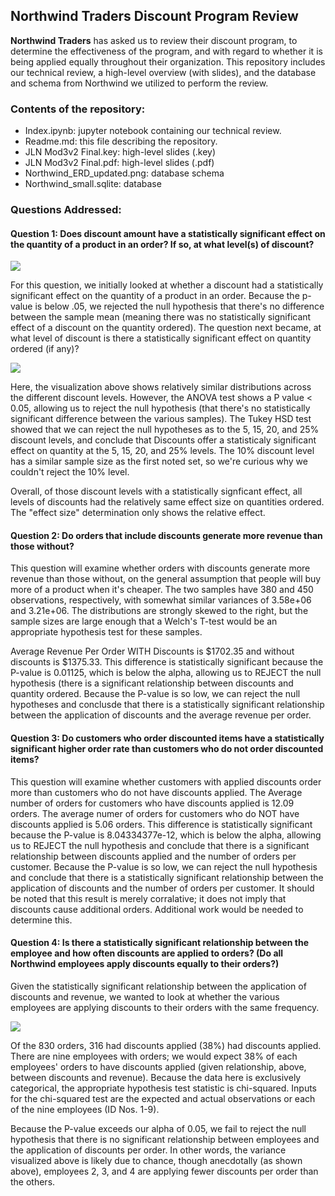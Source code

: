 ## Northwind Traders Discount Program Review

**Northwind Traders** has asked us to review their discount program, to determine the effectiveness of the program, and with regard to whether it is being applied equally throughout their organization.  This repository includes our technical review, a high-level overview (with slides), and the database and schema from Northwind we utilized to perform the review. 

### Contents of the repository: 
* Index.ipynb:  jupyter notebook containing our technical review.
* Readme.md: this file describing the repository.
* JLN Mod3v2 Final.key:  high-level slides (.key)
* JLN Mod3v2 Final.pdf:  high-level slides (.pdf)
* Northwind_ERD_updated.png:  database schema
* Northwind_small.sqlite:  database

### Questions Addressed:

#### Question 1: Does discount amount have a statistically significant effect on the quantity of a product in an order? If so, at what level(s) of discount?

<img src="https://github.com/jnels13/Northwind_Traders_Hypothesis_Testing/blob/master/Q_ordered_discounted_v_nondiscounted.png">

For this question, we initially looked at whether a discount had a statistically significant effect on the quantity of a product in an order. Because the p-value is below .05, we rejected the null hypothesis that there's no difference between the sample mean (meaning there was no statistically significant effect of a discount on the quantity ordered). The question next became, at what level of discount is there a statistically significant effect on quantity ordered (if any)? 

<img src="https://github.com/jnels13/Northwind_Traders_Hypothesis_Testing/blob/master/Q_ordered_at_different_discount_levels.png">

Here, the visualization above shows relatively similar distributions across the different discount levels.  However, the ANOVA test shows a P value < 0.05, allowing us to reject the null hypothesis (that there's no statistically significant difference between the various samples). The Tukey HSD test showed that we can reject the null hypotheses as to the 5, 15, 20, and 25% discount levels, and conclude that Discounts offer a statisticaly significant effect on quantity at the 5, 15, 20, and 25% levels. The 10% discount level has a similar sample size as the first noted set, so we're curious why we couldn't reject the 10% level.

Overall, of those discount levels with a statistically signficant effect, all levels of discounts had the relatively same effect size on quantities ordered. The "effect size" determination only shows the relative effect.

#### Question 2: Do orders that include discounts generate more revenue than those without?

This question will examine whether orders with discounts generate more revenue than those without, on the general assumption that people will buy more of a product when it's cheaper. The two samples have 380 and 450 observations, respectively, with somewhat similar variances of 3.58e+06 and 3.21e+06. The distributions are strongly skewed to the right, but the sample sizes are large enough that a Welch's T-test would be an appropriate hypothesis test for these samples.  

Average Revenue Per Order WITH Discounts is $1702.35 and without discounts is $1375.33.  This difference is statistically significant because the P-value is 0.01125, which is below the alpha, allowing us to REJECT the null hypothesis (there is a significant relationship between discounts and quantity ordered. Because the P-value is so low, we can reject the null hypotheses and conclusde that there is a statistically significant relationship between the application of discounts and the average revenue per order.

#### Question 3: Do customers who order discounted items have a statistically significant higher order rate than customers who do not order discounted items?

This question will examine whether customers with applied discounts order more than customers who do not have discounts applied.  The Average number of orders for customers who have discounts applied is 12.09 orders. The average numer of orders for customers who do NOT have discounts applied is 5.06 orders. This difference is statistically significant because the P-value is 8.04334377e-12, which is below the alpha, allowing us to REJECT the null hypothesis and conclude that there is a significant relationship between discounts applied and the number of orders per customer. Because the P-value is so low, we can reject the null hypothesis and conclude that there is a statistically significant relationship between the application of discounts and the number of orders per customer.  It should be noted that this result is merely corralative; it does not imply that discounts cause additional orders. Additional work would be needed to determine this.

#### Question 4: Is there a statistically significant relationship between the employee and how often discounts are applied to orders?  (Do all Northwind employees apply discounts equally to their orders?)

Given the statistically significant relationship between the application of discounts and revenue, we wanted to look at whether the various employees are applying discounts to their orders with the same frequency.

<img src = "https://github.com/jnels13/Northwind_Traders_Hypothesis_Testing/blob/master/Orders_w_Discounts_Applied_Per_Employee.png">

Of the 830 orders, 316 had discounts applied (38%) had discounts applied. There are nine employees with orders; we would expect 38% of each employees' orders to have discounts applied (given relationship, above, between discounts and revenue).  Because the data here is exclusively categorical, the appropriate hypothesis test statistic is chi-squared. Inputs for the chi-squared test are the expected and actual observations or each of the nine employees (ID Nos. 1-9).

Because the P-value exceeds our alpha of 0.05, we fail to reject the null hypothesis that there is no significant relationship between employees and the application of discounts per order. In other words, the variance visualized above is likely due to chance, though anecdotally (as shown above), employees 2, 3, and 4 are applying fewer discounts per order than the others.


